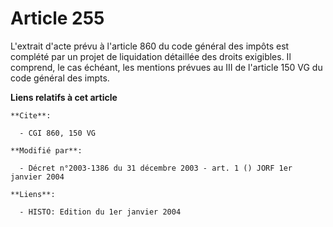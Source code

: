 # Article 255

L'extrait d'acte prévu à l'article 860 du code général des impôts est complété par un projet de liquidation détaillée des
droits exigibles. Il comprend, le cas échéant, les mentions prévues au III de l'article 150 VG du code général des imp<cb>ts.

</cb>

**Liens relatifs à cet article**

	**Cite**:

	  - CGI 860, 150 VG

	**Modifié par**:

	  - Décret n°2003-1386 du 31 décembre 2003 - art. 1 () JORF 1er janvier 2004

	**Liens**:

	  - HISTO: Edition du 1er janvier 2004
